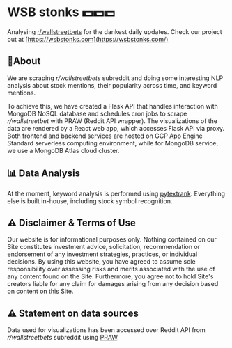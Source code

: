 # WSB stonks 💵💵💵

Analysing [r/wallstreetbets](https://www.reddit.com/r/wallstreetbets/) for the dankest daily updates. Check our project out at [https://wsbstonks.com](https://wsbstonks.com/)

## 💭About
We are scraping <i>r/wallstreetbets</i> subreddit and doing some interesting NLP analysis about stock mentions, their popularity across time, and keyword mentions.

To achieve this, we have created a Flask API that handles interaction with MongoDB NoSQL database and schedules cron jobs to scrape <i>r/wallstreetbet</i> with PRAW (Reddit API wrapper). The visualizations of the data are rendered by a React web app, which accesses Flask API via proxy. Both frontend and backend services are hosted on GCP App Engine Standard serverless computing environment, while for MongoDB service, we use a MongoDB Atlas cloud cluster.

## 📊 Data Analysis

At the moment, keyword analysis is performed using [pytextrank](https://github.com/DerwenAI/pytextrank). Everything else is built in-house, including stock symbol recognition.

## ⚠️ Disclaimer & Terms of Use

Our website is for informational purposes only. Nothing contained on our Site constitutes investment advice, solicitation, recommendation or endorsement of any investment strategies, practices, or individual decisions. By using this website, you have agreed to assume sole responsibility over assessing risks and merits associated with the use of any content found on the Site. Furthermore, you agree not to hold Site's creators liable for any claim for damages arising from any decision based on content on this Site.

## ⚠️ Statement on data sources

Data used for visualizations has been accessed over Reddit API from <i>r/wallstreetbets</i> subreddit using [PRAW](https://praw.readthedocs.io/en/latest/).
